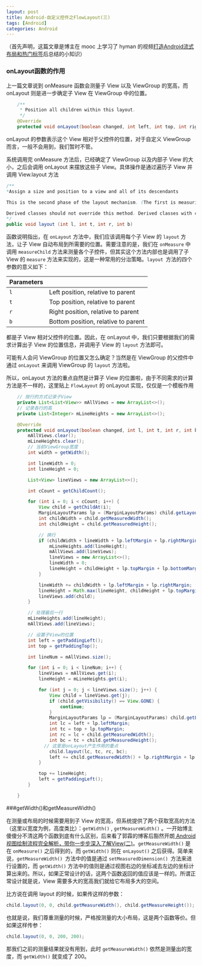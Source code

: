 ```yaml
---
layout: post
title: Android-自定义控件之FlowLayout(三)
tags: [Android]
categories: Android
---
```


（首先声明，这篇文章是博主在 mooc 上学习了 hyman 的视频[打造Android流式布局和热门标签](http://mooc.guokr.com/career/3170/%E6%89%93%E9%80%A0Android%E6%B5%81%E5%BC%8F%E5%B8%83%E5%B1%80%E5%92%8C%E7%83%AD%E9%97%A8%E6%A0%87%E7%AD%BE/)后总结的小知识）

<!--more-->

### onLayout函数的作用

上一篇文章说到 onMeasure 函数会测量子 View 以及 ViewGroup 的宽高，而 onLayout 则是进一步确定子 View 在 ViewGroup 中的位置。

``` java
    /**
     * Position all children within this layout.
     */
    @Override
    protected void onLayout(boolean changed, int left, int top, int right, int bottom)
```

onLayout 的参数表示这个 View 相对于父控件的位置，对于自定义 ViewGroup 而言，一般不会用到，我们暂时不管。

系统调用完 onMeasure 方法后，已经确定了 ViewGroup 以及内部子 View 的大小，之后会调用 onLayout 来摆放这些子 View。具体操作是通过遍历子 View 并调用 View.layout 方法

``` java
/**
*Assign a size and position to a view and all of its descendants

This is the second phase of the layout mechanism. (The first is measuring). In this phase, each parent calls layout on all of its children to position them. This is typically done using the child measurements that were stored in the measure pass().

Derived classes should not override this method. Derived classes with children should override onLayout. In that method, they should call layout on each of their children.
*/
public void layout (int l, int t, int r, int b)
```

函数说明指出，在 `onLayout` 方法中，我们应该调用每个子 View 的 `layout` 方法，让子 View 自动布局到所需要的位置。需要注意的是，我们在 `onMeasure` 中调用 `measureChild` 方法来测量各个子控件，但其实这个方法内部也是调用了子 View 的 `measure` 方法来实现的，这是一种常用的分治策略。`layout `方法的四个参数的意义如下：

| Parameters |                                     |
| ---------- | ----------------------------------- |
| `l`        | Left position, relative to parent   |
| `t`        | Top position, relative to parent    |
| `r`        | Right position, relative to parent  |
| `b`        | Bottom position, relative to parent |

都是子 View 相对父控件的位置。因此，在 onLayout 中，我们只要根据我们的需求计算出子 View 的位置信息，并调用子 View 的 `layout` 方法即可。

可能有人会问 ViewGroup 的位置又怎么确定？当然是在 ViewGroup 的父控件中通过 `onLayout` 来调用 ViewGroup 的 `layout` 方法啦。

所以，onLayout 方法的重点自然是计算子 View 的位置啦，由于不同需求的计算方法是不一样的，这里贴上 `FlowLayout` 的 onLayout 实现，仅仅是一个模板作用

``` java
    // 按行的方式记录子View
    private List<List<View>> mAllViews = new ArrayList<>();
    // 记录各行的高
    private List<Integer> mLineHeights = new ArrayList<>();

    @Override
    protected void onLayout(boolean changed, int l, int t, int r, int b) {
        mAllViews.clear();
        mLineHeights.clear();
        // 当前ViewGroup宽度
        int width = getWidth();

        int lineWidth = 0;
        int lineHeight = 0;

        List<View> lineViews = new ArrayList<>();

        int cCount = getChildCount();

        for (int i = 0; i < cCount; i++) {
            View child = getChildAt(i);
            MarginLayoutParams lp = (MarginLayoutParams) child.getLayoutParams();
            int childWidth = child.getMeasuredWidth();
            int childHeight = child.getMeasuredHeight();

            // 换行
            if (childWidth + lineWidth + lp.leftMargin + lp.rightMargin > width - getPaddingLeft() - getPaddingRight()) {
                mLineHeights.add(lineHeight);
                mAllViews.add(lineViews);
                lineViews = new ArrayList<>();
                lineWidth = 0;
                lineHeight = childHeight + lp.topMargin + lp.bottomMargin;
            }

            lineWidth += childWidth + lp.leftMargin + lp.rightMargin;
            lineHeight = Math.max(lineHeight, childHeight + lp.topMargin + lp.bottomMargin);
            lineViews.add(child);
        }

        // 处理最后一行
        mLineHeights.add(lineHeight);
        mAllViews.add(lineViews);

        // 设置子View的位置
        int left = getPaddingLeft();
        int top = getPaddingTop();

        int lineNum = mAllViews.size();

        for (int i = 0; i < lineNum; i++) {
            lineViews = mAllViews.get(i);
            lineHeight = mLineHeights.get(i);

            for (int j = 0; j < lineViews.size(); j++) {
                View child = lineViews.get(j);
                if (child.getVisibility() == View.GONE) {
                    continue;
                }
                MarginLayoutParams lp = (MarginLayoutParams) child.getLayoutParams();
                int lc = left + lp.leftMargin;
                int tc = top + lp.topMargin;
                int rc = lc + child.getMeasuredWidth();
                int bc = tc + child.getMeasuredHeight();
              // 这里是onLayout产生作用的重点
                child.layout(lc, tc, rc, bc);
                left += child.getMeasuredWidth() + lp.rightMargin + lp.leftMargin;
            }

            top += lineHeight;
            left = getPaddingLeft();
        }

    }
```

###getWidth()和getMeasureWidth()

在测量或布局的时候需要用到子 View 的宽高，但系统提供了两个获取宽高的方法（这里以宽度为例，高度类比）：`getWidth()` ,  `getMeasureWidth()` 。一开始博主傻傻分不清这两个函数到底有什么区别，后来看了郭霖的博客后豁然开朗[ Android视图绘制流程完全解析，带你一步步深入了解View(二)](http://blog.csdn.net/guolin_blog/article/details/16330267)。`getMeasureWidth()` 是在 `onMeasure()` 之后得到的，而 `getWidth()` 则在 `onLayout()` 之后获得。简单来说，`getMeasureWidth() `方法中的值是通过 `setMeasuredDimension() `方法来进行设置的，而 `getWidth()` 方法中的值则是通过视图右边的坐标减去左边的坐标计算出来的。所以，如果正常设计的话，这两个函数返回的值应该是一样的。所谓正常设计就是说，View 需要多大的宽高我们就给它布局多大的空间。

比方说在调用 layout 的时候，如果传这样的参数：

```java
child.layout(0, 0, child.getMeasureWidth(), child.getMeasureHeight());
```

也就是说，我们尊重测量的时候，严格按测量的大小布局，这是两个函数等价。但如果这样传参：

```java
child.layout(0, 0, 200, 200);
```

那我们之前的测量结果就没有用到，此时 `getMeasureWidth()` 依然是测量出的宽度，而 `getWidth()` 就变成了 200。





